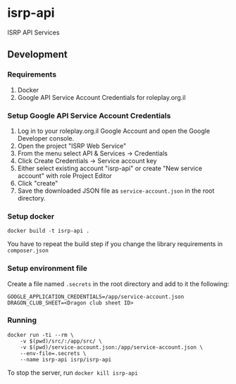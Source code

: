 # isrp-api
ISRP API Services

## Development

### Requirements

1. Docker
2. Google API Service Account Credentials for roleplay.org.il

### Setup Google API Service Account Credentials

1. Log in to your roleplay.org.il Google Account and open the Google Developer console.
2. Open the project "ISRP Web Service"
3. From the menu select API & Services -> Credentials
4. Click Create Credentials -> Service account key
5. Either select existing account "isrp-api" or create "New service account" with role Project Editor
6. Click "create"
7. Save the downloaded JSON file as `service-account.json` in the root directory.

### Setup docker

```
docker build -t isrp-api .
```

You have to repeat the build step if you change the library requirements in `composer.json`

### Setup environment file

Create a file named `.secrets` in the root directory and add to it the following:

```
GOOGLE_APPLICATION_CREDENTIALS=/app/service-account.json
DRAGON_CLUB_SHEET=<Dragon club sheet ID>
```

### Running

```
docker run -ti --rm \
	-v $(pwd)/src/:/app/src/ \
	-v $(pwd)/service-account.json:/app/service-account.json \
	--env-file=.secrets \
	--name isrp-api isrp/isrp-api
```

To stop the server, run `docker kill isrp-api`
